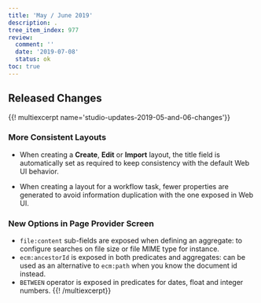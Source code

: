 ```yaml
---
title: 'May / June 2019'
description: .
tree_item_index: 977
review:
  comment: ''
  date: '2019-07-08'
  status: ok
toc: true
---
```


## Released Changes

{{! multiexcerpt name='studio-updates-2019-05-and-06-changes'}}
### More Consistent Layouts

- When creating a **Create**, **Edit** or **Import** layout, the title field is automatically set as required to keep consistency with the default Web UI behavior.

- When creating a layout for a workflow task, fewer properties are generated to avoid information duplication with the one exposed in Web UI.

### New Options in Page Provider Screen

- `file:content` sub-fields are exposed when defining an aggregate: to configure searches on file size or file MIME type for instance.
- `ecm:ancestorId` is exposed in both predicates and aggregates: can be used as an alternative to `ecm:path` when you know the document id instead.
- `BETWEEN` operator is exposed in predicates for dates, float and integer numbers.
{{! /multiexcerpt}}
